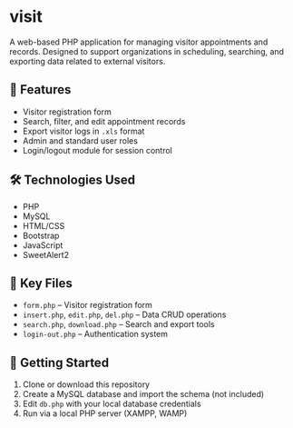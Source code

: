 # visit

A web-based PHP application for managing visitor appointments and records. Designed to support organizations in scheduling, searching, and exporting data related to external visitors.

## 📌 Features

- Visitor registration form
- Search, filter, and edit appointment records
- Export visitor logs in `.xls` format
- Admin and standard user roles
- Login/logout module for session control

## 🛠️ Technologies Used

- PHP
- MySQL
- HTML/CSS
- Bootstrap
- JavaScript
- SweetAlert2

## 📁 Key Files

- `form.php` – Visitor registration form
- `insert.php`, `edit.php`, `del.php` – Data CRUD operations
- `search.php`, `download.php` – Search and export tools
- `login-out.php` – Authentication system

## 🚀 Getting Started

1. Clone or download this repository
2. Create a MySQL database and import the schema (not included)
3. Edit `db.php` with your local database credentials
4. Run via a local PHP server (XAMPP, WAMP)
